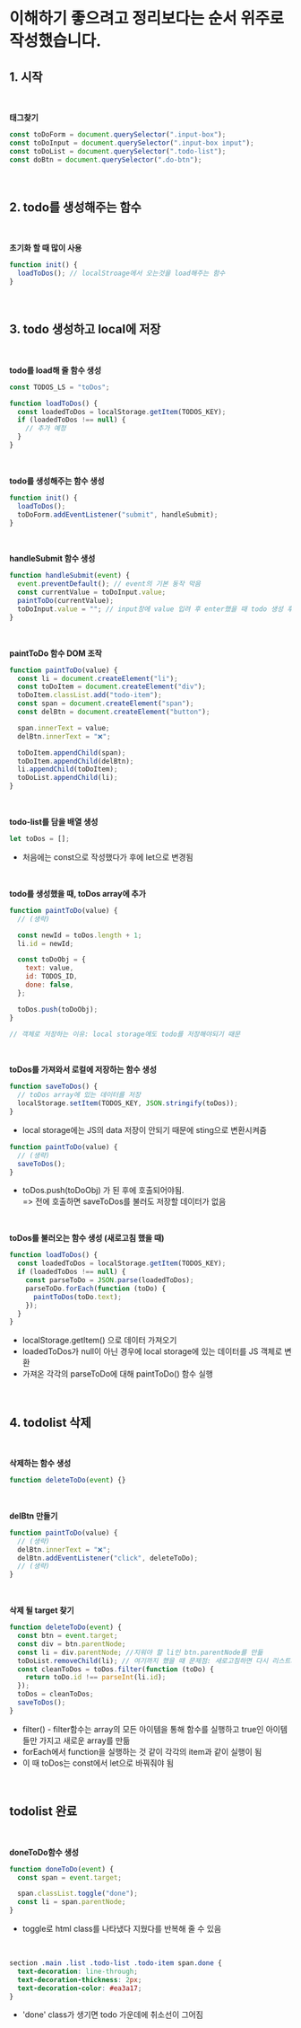 # 이해하기 좋으려고 정리보다는 순서 위주로 작성했습니다.

## 1. 시작

<br />

**태그찾기**

```js
const toDoForm = document.querySelector(".input-box");
const toDoInput = document.querySelector(".input-box input");
const toDoList = document.querySelector(".todo-list");
const doBtn = document.querySelector(".do-btn");
```

<br />

## 2. todo를 생성해주는 함수

<br />

**초기화 할 때 많이 사용**

```js
function init() {
  loadToDos(); // localStroage에서 오는것을 load해주는 함수
}
```

<br />

## 3. todo 생성하고 local에 저장

<br />

**todo를 load해 줄 함수 생성**

```js
const TODOS_LS = "toDos";

function loadToDos() {
  const loadedToDos = localStorage.getItem(TODOS_KEY);
  if (loadedToDos !== null) {
    // 추가 예정
  }
}
```

<br />

**todo를 생성해주는 함수 생성**

```js
function init() {
  loadToDos();
  toDoForm.addEventListener("submit", handleSubmit);
}
```

<br />

**handleSubmit 함수 생성**

```js
function handleSubmit(event) {
  event.preventDefault(); // event의 기본 동작 막음
  const currentValue = toDoInput.value;
  paintToDo(currentValue);
  toDoInput.value = ""; // input창에 value 입려 후 enter했을 때 todo 생성 후 삭제
}
```

<br />

**paintToDo 함수 DOM 조작**

```js
function paintToDo(value) {
  const li = document.createElement("li");
  const toDoItem = document.createElement("div");
  toDoItem.classList.add("todo-item");
  const span = document.createElement("span");
  const delBtn = document.createElement("button");

  span.innerText = value;
  delBtn.innerText = "❌";

  toDoItem.appendChild(span);
  toDoItem.appendChild(delBtn);
  li.appendChild(toDoItem);
  toDoList.appendChild(li);
}
```

<br />

**todo-list를 담을 배열 생성**

```js
let toDos = [];
```

- 처음에는 const으로 작성했다가 후에 let으로 변경됨

<br />

**todo를 생성했을 때, toDos array에 추가**

```js
function paintToDo(value) {
  // (생략)

  const newId = toDos.length + 1;
  li.id = newId;

  const toDoObj = {
    text: value,
    id: TODOS_ID,
    done: false,
  };

  toDos.push(toDoObj);
}

// 객체로 저장하는 이유: local storage에도 todo를 저장해야되기 때문
```

<br />

**toDos를 가져와서 로컬에 저장하는 함수 생성**

```js
function saveToDos() {
  // toDos array에 있는 데이터를 저장
  localStorage.setItem(TODOS_KEY, JSON.stringify(toDos));
}
```

- local storage에는 JS의 data 저장이 안되기 때문에 sting으로 변환시켜줌

```js
function paintToDo(value) {
  // (생략)
  saveToDos();
}
```

- toDos.push(toDoObj) 가 된 후에 호출되어야됨.  
  => 전에 호출하면 saveToDos를 불러도 저장할 데이터가 없음

<br />

**toDos를 불러오는 함수 생성 (새로고침 했을 때)**

```js
function loadToDos() {
  const loadedToDos = localStorage.getItem(TODOS_KEY);
  if (loadedToDos !== null) {
    const parseToDo = JSON.parse(loadedToDos);
    parseToDo.forEach(function (toDo) {
      paintToDos(toDo.text);
    });
  }
}
```

- localStorage.getItem() 으로 데이터 가져오기
- loadedToDos가 null이 아닌 경우에 local storage에 있는 데이터를 JS 객체로 변환
- 가져온 각각의 parseToDo에 대해 paintToDo() 함수 실행

<br />

## 4. todolist 삭제

<br />

**삭제하는 함수 생성**

```js
function deleteToDo(event) {}
```

<br />

**delBtn 만들기**

```js
function paintToDo(value) {
  // (생략)
  delBtn.innerText = "❌";
  delBtn.addEventListener("click", deleteToDo);
  // (생략)
}
```

<br />

**삭제 될 target 찾기**

```js
function deleteToDo(event) {
  const btn = event.target;
  const div = btn.parentNode;
  const li = div.parentNode; //지워야 할 li인 btn.parentNode를 만듦
  toDoList.removeChild(li); // 여기까지 했을 때 문제점: 새로고침하면 다시 리스트가 생겨남 (localstorage에서 지워지지 않았기 때문)
  const cleanToDos = toDos.filter(function (toDo) {
    return toDo.id !== parseInt(li.id);
  });
  toDos = cleanToDos;
  saveToDos();
}
```

- filter() - filter함수는 array의 모든 아이템을 통해 함수를 실행하고 true인 아이템들만 가지고 새로운 array를 만듦
- forEach에서 function을 실행하는 것 같이 각각의 item과 같이 실행이 됨
- 이 때 toDos는 const에서 let으로 바꿔줘야 됨

<br />

## todolist 완료

<br />

**doneToDo함수 생성**

```js
function doneToDo(event) {
  const span = event.target;

  span.classList.toggle("done");
  const li = span.parentNode;
}
```

- toggle로 html class를 나타냈다 지웠다를 반복해 줄 수 있음

<br />

```css
section .main .list .todo-list .todo-item span.done {
  text-decoration: line-through;
  text-decoration-thickness: 2px;
  text-decoration-color: #ea3a17;
}
```

- 'done' class가 생기면 todo 가운데에 취소선이 그어짐

